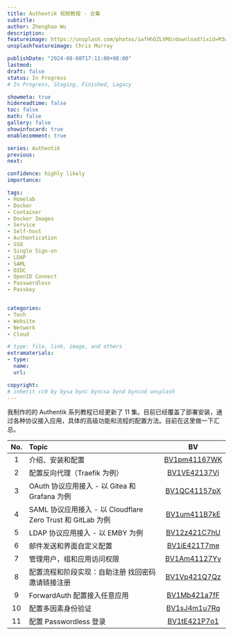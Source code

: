 ```yaml
---
title: Authentik 视频教程 - 合集
subtitle: 
author: Zhenghao Wu
description: 
featureimage: https://unsplash.com/photos/iwfHhOZLVMU/download?ixid=M3wxMjA3fDB8MXxzZWFyY2h8MjJ8fHNldHxlbnwwfHx8fDE3MjMwNjM4OTB8MA&force=true&w=2400
unsplashfeatureimage: Chris Murray

publishDate: "2024-08-08T17:11:00+08:00"
lastmod: 
draft: false
status: In Progress
# In Progress, Staging, Finished, Lagacy

showmeta: true
hidereadtime: false
toc: false
math: false
gallery: false
showinfocard: true
enablecomment: true

series: Authentik
previous:
next:

confidence: highly likely
importance: 

tags:
- Homelab
- Docker
- Container
- Docker Images
- Service
- Self-host
- Authentication
- SSO
- Single Sign-on
- LDAP
- SAML
- OIDC
- OpenID Connect
- Passwordless
- Passkey


categories:
- Tech
- Website
- Network
- Cloud

# type: file, link, image, and others
extramaterials:
- type: 
  name: 
  url: 

copyright: 
# inherit cc0 by bysa bync byncsa bynd byncnd unsplash
---
```


我制作的的 Authentik 系列教程已经更新了 11 集。目前已经覆盖了部署安装，通过各种协议接入应用，具体的高级功能和流程的配置方法。目前在这里做一下汇总。

| No. | Topic | BV |
|:---:|:------|:-----------:|
| 1   | 介绍、安装和配置 | [BV1pm41167WK](https://www.bilibili.com/video/BV1pm41167WK) |
| 2   | 配置反向代理（Traefik 为例） | [BV1VE42137Vi](https://www.bilibili.com/video/BV1VE42137Vi) |
| 3   | OAuth 协议应用接入 - 以 Gitea 和 Grafana 为例 | [BV1QC41157pX](https://www.bilibili.com/video/BV1QC41157pX) |
| 4   | SAML 协议应用接入 - 以 Cloudflare Zero Trust 和 GitLab 为例 | [BV1um411B7kE](https://www.bilibili.com/video/BV1um411B7kE) |
| 5   | LDAP 协议应用接入 - 以 EMBY 为例 | [BV12z421C7hU](https://www.bilibili.com/video/BV12z421C7hU) |
| 6   | 邮件发送和界面自定义配置 | [BV1iE421T7me](https://www.bilibili.com/video/BV1iE421T7me) |
| 7   | 管理用户，组和应用访问权限 | [BV1Am41127Yy](https://www.bilibili.com/video/BV1Am41127Yy) |
| 8   | 配置流程和阶段实现：自助注册 找回密码 邀请链接注册 | [BV1Vp421Q7Qz](https://www.bilibili.com/video/BV1Vp421Q7Qz) |
| 9   | ForwardAuth 配置接入任意应用 | [BV1Mb421a7fF](https://www.bilibili.com/video/BV1Mb421a7fF) |
| 10  | 配置多因素身份验证 | [BV1sJ4m1u7Rq](https://www.bilibili.com/video/BV1sJ4m1u7Rq) |
| 11  | 配置 Passwordless 登录 | [BV1tE421P7o1](https://www.bilibili.com/video/BV1tE421P7o1) |
